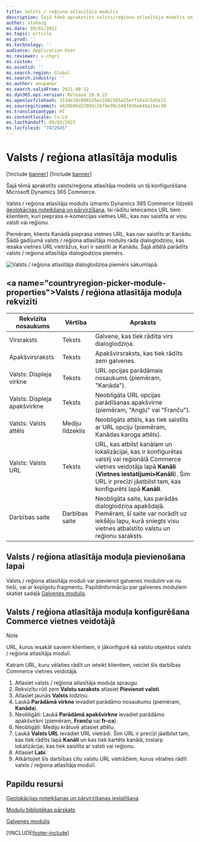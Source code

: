 ```yaml
---
title: Valsts / reģiona atlasītāja modulis
description: Šajā tēmā aprakstīts valsts/reģiona atlasītāja modelis un tā konfigurēšana Microsoft Dynamics 365 Commerce.
author: stuharg
ms.date: 09/01/2021
ms.topic: article
ms.prod: ''
ms.technology: ''
audience: Application User
ms.reviewer: v-chgri
ms.custom: ''
ms.assetid: ''
ms.search.region: Global
ms.search.industry: ''
ms.author: anupamar
ms.search.validFrom: 2021-08-12
ms.dyn365.ops.version: Release 10.0.22
ms.openlocfilehash: 3134e10c096525ec2d82365a25eff16a3c5d5e11
ms.sourcegitcommit: d420b96d37093c26f0e99c548f036eb49a15ec30
ms.translationtype: HT
ms.contentlocale: lv-LV
ms.lasthandoff: 09/03/2021
ms.locfileid: "7472645"
---
```

# <a name="countryregion-picker-module"></a>Valsts / reģiona atlasītāja modulis

[!include [banner](includes/banner.md)]
[!include [banner](includes/preview-banner.md)]

Šajā tēmā aprakstīts valsts/reģiona atlasītāja modelis un tā konfigurēšana Microsoft Dynamics 365 Commerce.

Valsts / reģiona atlasītāja modulis izmanto Dynamics 365 Commerce līdzekli [ģeolokācijas noteikšana un pārvirzīšana](geo-detection-redirection.md), lai rādītu ieteicamos URL tiem klientiem, kuri pieprasa e-komercijas vietnes URL, kas nav saistīta ar viņu valsti vai reģionu.

Piemēram, klients Kanādā pieprasa vietnes URL, kas nav saistīts ar Kanādu. Šādā gadījumā valsts / reģiona atlasītāja modulis rāda dialoglodziņu, kas iesaka vietnes URL vietrāžus, kuri ir saistīti ar Kanādu. Šajā attēlā parādīts valsts / reģiona atlasītāja dialoglodziņa piemērs.

![Valsts / reģiona atlasītāja dialoglodziņa piemērs sākumlapā.](./media/Geo_country-region-module-insitu.png)

## <a name="countryregion-picker-module-properties&quot;></a>Valsts / reģiona atlasītāja moduļa rekvizīti

| Rekvizīta nosaukums              | Vērtība       | Apraksts |
| -------------------------- | ----------- | ----------- |
| Virsraksts                    | Teksts        | Galvene, kas tiek rādīta virs dialoglodziņa. |
| Apakšvirsraksts                 | Teksts        | Apakšvirsraksts, kas tiek rādīts zem galvenes. |
| Valsts: Displeja virkne    | Teksts        | URL opcijas parādāmais nosaukums (piemēram, &quot;Kanāda"). |
| Valsts: Displeja apakšvirkne | Teksts        | Neobligāta URL opcijas parādīšanas apakšvirne (piemēram, "Angļu" vai "Franču"). |
| Valsts: Valsts attēls     | Mediju līdzeklis | Neobligāts attēls, kas tiek saistīts ar URL opciju (piemēram, Kanādas karoga attēls). |
| Valsts: Valsts URL       | Teksts        | URL, kas atbilst kanālam un lokalizācijai, kas ir konfigurētas valstij vai reģionālā Commerce vietnes veidotāja lapā **Kanāli** (**Vietnes iestatījumi\>Kanāli**). Šim URL ir precīzi jāatbilst tam, kas konfigurēts lapā **Kanāli**. |
| Darbības saite                | Darbības saite | Neobligāta saite, kas parādās dialoglodziņa apakšdaļā. Piemēram, šī saite var norādīt uz iekšēju lapu, kurā sniegts visu vietnes atbalstīto valstu un reģionu saraksts. |

## <a name="add-a-countryregion-picker-module-to-a-page"></a>Valsts / reģiona atlasītāja moduļa pievienošana lapai

Valsts / reģiona atlasītāja moduli var pievienot galvenes modulim vai nu tieši, vai ar kopīgotu fragmentu. Papildinformāciju par galvenes moduļiem skatiet sadaļā [Galvenes modulis](author-header-module.md).

## <a name="configure-the-countryregion-picker-module-in-commerce-site-builder"></a>Valsts / reģiona atlasītāja moduļa konfigurēšana Commerce vietnes veidotājā

> [!NOTE]
> URL, kurus iesakāt saviem klientiem, ir jākonfigurē kā valstu objektus valsts / reģiona atlasītāja modulī.

Katram URL, kuru vēlaties rādīt un ieteikt klientiem, veiciet šīs darbības Commerce vietnes veidotājā.

1. Atlasiet valsts / reģiona atlasītāja moduļa spraugu.
1. Rekvizītu rūtī zem **Valstu saraksts** atlasiet **Pievienot valsti**.
1. Atlasiet jaunās **Valsts** lodziņu.
1. Laukā **Parādāmā virkne** ievadiet parādāmo nosaukumu (piemēram, **Kanāda**).
1. Neobligāti: Laukā **Parādāmā apakšvirkne** ievadiet parādāmo apakšvirkni (piemēram, **Franču** vai **fr-ca**).
1. Neobligāti: Mediju krātuvē atlasiet attēlu.
1. Laukā **Valsts URL** ievadiet URL vietrādi. Šim URL ir precīzi jāatbilst tam, kas tiek rādīts lapā **Kanāli** un kas tiek kartēts kanālā, tostarp lokalizācijai, kas tiek saistīta ar valsti vai reģionu.
1. Atlasiet **Labi**.
1. Atkārtojiet šīs darbības citu valstu URL vietrāžiem, kurus vēlaties rādīt valsts / reģiona atlasītāja modulī.

## <a name="additional-resources"></a>Papildu resursi

[Ģeolokācijas noteikšanas un pārvirzīšanas iestatīšana](geo-detection-redirection.md)

[Moduļu bibliotēkas pārskats](starter-kit-overview.md)

[Galvenes modulis](author-header-module.md)

[!INCLUDE[footer-include](../includes/footer-banner.md)]
